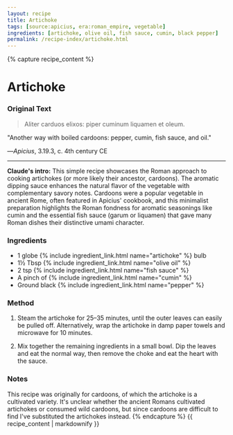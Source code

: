 ```yaml
---
layout: recipe
title: Artichoke
tags: [source:apicius, era:roman_empire, vegetable]
ingredients: [artichoke, olive oil, fish sauce, cumin, black pepper]
permalink: /recipe-index/artichoke.html
---
```


{% capture recipe_content %}
# Artichoke

### Original Text
> Aliter carduos elixos: piper cuminum liquamen et oleum.

"Another way with boiled cardoons: pepper, cumin, fish sauce, and oil."

—*Apicius*, 3.19.3, c. 4th century CE

___

**Claude's intro:** This simple recipe showcases the Roman approach to cooking artichokes (or more likely their ancestor, cardoons). The aromatic dipping sauce enhances the natural flavor of the vegetable with complementary savory notes. Cardoons were a popular vegetable in ancient Rome, often featured in Apicius' cookbook, and this minimalist preparation highlights the Roman fondness for aromatic seasonings like cumin and the essential fish sauce (garum or liquamen) that gave many Roman dishes their distinctive umami character.

### Ingredients
- 1 globe {% include ingredient_link.html name="artichoke" %} bulb  
- 1½ Tbsp {% include ingredient_link.html name="olive oil" %}  
- 2 tsp {% include ingredient_link.html name="fish sauce" %}  
- A pinch of {% include ingredient_link.html name="cumin" %}  
- Ground black {% include ingredient_link.html name="pepper" %}

### Method
1. Steam the artichoke for 25–35 minutes, until the outer leaves can easily be pulled off. Alternatively, wrap the artichoke in damp paper towels and microwave for 10 minutes.

2. Mix together the remaining ingredients in a small bowl. Dip the leaves and eat the normal way, then remove the choke and eat the heart with the sauce.

### Notes
This recipe was originally for cardoons, of which the artichoke is a cultivated variety. It's unclear whether the ancient Romans cultivated artichokes or consumed wild cardoons, but since cardoons are difficult to find I've substituted the artichokes instead.
{% endcapture %}
{{ recipe_content | markdownify }}